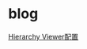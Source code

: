 # blog

[Hierarchy Viewer配置](https://github.com/lihenair/blog/blob/master/Hierarchy%20Viewer%E9%85%8D%E7%BD%AE)
